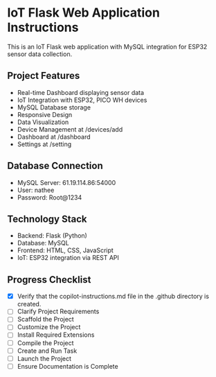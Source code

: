 # IoT Flask Web Application Instructions

This is an IoT Flask web application with MySQL integration for ESP32 sensor data collection.

## Project Features
- Real-time Dashboard displaying sensor data
- IoT Integration with ESP32, PICO WH devices
- MySQL Database storage
- Responsive Design
- Data Visualization
- Device Management at /devices/add
- Dashboard at /dashboard  
- Settings at /setting

## Database Connection
- MySQL Server: 61.19.114.86:54000
- User: nathee
- Password: Root@1234

## Technology Stack
- Backend: Flask (Python)
- Database: MySQL
- Frontend: HTML, CSS, JavaScript
- IoT: ESP32 integration via REST API

## Progress Checklist
- [x] Verify that the copilot-instructions.md file in the .github directory is created.
- [ ] Clarify Project Requirements
- [ ] Scaffold the Project  
- [ ] Customize the Project
- [ ] Install Required Extensions
- [ ] Compile the Project
- [ ] Create and Run Task
- [ ] Launch the Project
- [ ] Ensure Documentation is Complete
